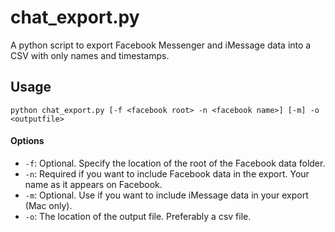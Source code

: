 # chat_export.py
A python script to export Facebook Messenger and iMessage data into a CSV with only names and timestamps.

## Usage

`python chat_export.py [-f <facebook root> -n <facebook name>] [-m] -o <outputfile>`

#### Options

- `-f`: Optional. Specify the location of the root of the Facebook data folder.
- `-n`: Required if you want to include Facebook data in the export. Your name as it appears on Facebook.
- `-m`: Optional. Use if you want to include iMessage data in your export (Mac only).
- `-o`: The location of the output file. Preferably a csv file.